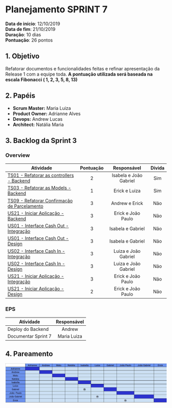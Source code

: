 # Planejamento SPRINT 7

**Data de início**: 12/10/2019 <br/>
**Data de fim**: 21/10/2019 <br/>
**Duração**: 10 dias <br/>
**Pontuação**: 26 pontos 

## 1. Objetivo

Refatorar documentos e funcionalidades feitas e refinar apresentação da Release 1 com a equipe toda. **A pontuação utilizada será baseada na escala Fibonacci ( 1, 2, 3, 5, 8, 13)**


## 2. Papéis 

* **Scrum Master:** Maria Luiza
* **Product Owner:** Adrianne Alves
* **Devops:** Andrew Lucas
* **Architect:** Natália Maria


## 3. Backlog da Sprint 3

### Overview
| Atividade | Pontuação | Responsável | Dívida |
| -------- | :----: | :----: | :----: |
|[TS01 - Refatorar as controllers - Backend](https://github.com/fga-eps-mds/2019.2-over26/issues/92) | 2 | Isabela e João Gabriel  | Sim |
|[TS03 - Refatorar as Models - Backend](https://github.com/fga-eps-mds/2019.2-over26/issues/94) | 1 | Erick e Luiza |Sim |
|[TS09 - Refatorar Confirmação de Parcelamento](https://github.com/fga-eps-mds/2019.2-over26/issues/114) | 3 | Andrew e Erick  | Não |
|[US21 - Iniciar Aplicação - Backend](https://github.com/fga-eps-mds/2019.2-over26/issues/113) | 3 | Erick e João Paulo | Não |
|[US01 - Interface Cash Out - Integração](https://github.com/fga-eps-mds/2019.2-over26/issues/112) | 3 | Isabela e Gabriel | Não |
|[US01 - Interface Cash Out - Design](https://github.com/fga-eps-mds/2019.2-over26/issues/111) | 3 | Isabela e Gabriel  | Não |
|[US02 - Interface Cash In - Integração ](https://github.com/fga-eps-mds/2019.2-over26/issues/110) | 3 | Luiza e João Gabriel  | Não |
|[US02 - Interface Cash In - Design](https://github.com/fga-eps-mds/2019.2-over26/issues/109) | 3 | Luiza e João Gabriel | Não |
|[US21 - Iniciar Aplicação - Integração](https://github.com/fga-eps-mds/2019.2-over26/issues/108) | 3 |  Erick e João Paulo | Não |
|[US21 - Iniciar Aplicação - Design](https://github.com/fga-eps-mds/2019.2-over26/issues/107) | 2 |  Erick e João Paulo | Não |



### EPS
| Atividade | Responsável |
| -------- | :----: |
| Deploy do Backend | Andrew |
| Documentar Sprint 7 | Maria Luiza |

## 4. Pareamento
![](../../images/metrics_agile/pareamento_sprint7.png)